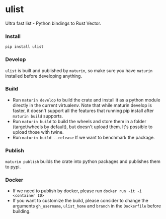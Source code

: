 # ulist
Ultra fast list - Python bindings to Rust Vector.   


### Install
`pip install ulist`  


### Develop
`ulist` is built and published by `maturin`, so make sure you have `maturin` installed before developing anything.


### Build
* Run `maturin develop` to build the crate and install it as a python module directly in the current virtualenv. Note that while maturin develop is faster, it doesn't support all the features that running pip install after `maturin build` supports.
* Run `maturin build` to build the wheels and store them in a folder (target/wheels by default), but doesn't upload them. It's possible to upload those with twine.
* Run `maturin build --release` If we want to benchmark the package.


### Publish
`maturin publish` builds the crate into python packages and publishes them to pypi.


### Docker
* If we need to publish by docker, please run `docker run -it -i <container ID>`
* If you want to customize the build, please consider to change the arguments `gh_username`, 
`ulist_home` and `branch` in the `Dockerfile` before building.
